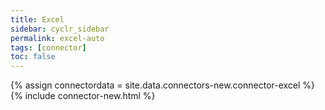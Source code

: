```yaml
---
title: Excel
sidebar: cyclr_sidebar
permalink: excel-auto
tags: [connector]
toc: false
---
```

{% assign connectordata = site.data.connectors-new.connector-excel %}
{% include connector-new.html %}	
